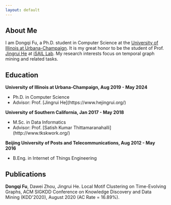 ```yaml
---
layout: default
---
```


## About Me

I am Dongqi Fu, a Ph.D. student in Computer Science at the [University of Illinois at Urbana-Champaign](https://illinois.edu/). It is my great honor to be the student of Prof. [Jingrui He](https://www.hejingrui.org/) at [iSAIL Lab](https://isail-laboratory.github.io/). My research interests focus on temporal graph mining and related tasks.

## Education
<div align="left">
        <strong> University of Illinois at Urbana-Champaign, Aug 2019 - May 2024 </strong>
        <ul>
        <li>
          Ph.D. in Computer Science</li>
        <li>
          Advisor: Prof. [Jingrui He](https://www.hejingrui.org/)</li>
        </ul>      
</div>

<div align="left">
        <strong> University of Southern California, Jan 2017 - May 2018 </strong>
        <ul>
        <li>
          M.Sc. in Data Informatics</li>
        <li>
          Advisor: Prof. [Satish Kumar Thittamaranahalli](http://www.tkskwork.org/)</li>
        </ul>      
</div>

<div align="left">
        <strong> Beijing University of Posts and Telecommunications, Aug 2012 - May 2016 </strong>
        <ul>
        <li>
          B.Eng. in Internet of Things Engineering</li>
       </ul>      
</div>

## Publications

**Dongqi Fu**, Dawei Zhou, Jingrui He. Local Motif Clustering on Time-Evolving Graphs, ACM SIGKDD Conference on Knowledge Discovery and Data Mining (KDD'2020), August 2020 (AC Rate = 16.89%).

